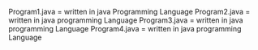 Program1.java = written in java Programming Language
Program2.java = written in java programming Language
Program3.java = written in java programming Language
Program4.java = written in java programming Language
